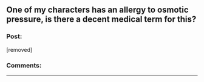 ## One of my characters has an allergy to osmotic pressure, is there a decent medical term for this?

### Post:

[removed]

### Comments:

---

